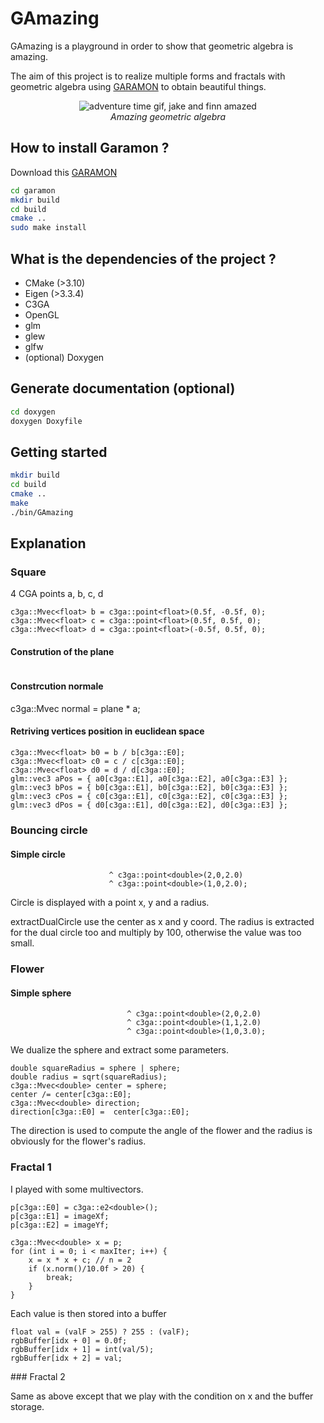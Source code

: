 # GAmazing

GAmazing is a playground in order to show that geometric algebra is amazing.

The aim of this project is to realize multiple forms and fractals with geometric algebra using [GARAMON](https://github.com/vincentnozick/garamon) to obtain beautiful things.

<p align="center">
  <img src="https://media.giphy.com/media/XRnbDusSE2cBG/source.gif" alt="adventure time gif, jake and finn amazed"/></br>
  <i>Amazing geometric algebra</i>
</p>

## How to install Garamon ?

Download this [GARAMON](https://github.com/vincentnozick/garamon)

```bash
cd garamon
mkdir build
cd build
cmake ..
sudo make install
```

## What is the dependencies of the project ?

- CMake (>3.10)
- Eigen (>3.3.4)
- C3GA
- OpenGL
- glm
- glew
- glfw
- (optional) Doxygen

## Generate documentation (optional)

```bash
cd doxygen
doxygen Doxyfile
```

## Getting started

```bash
mkdir build
cd build
cmake ..
make
./bin/GAmazing
```

## Explanation

### Square

4 CGA points a, b, c, d

```c3ga::Mvec<float> a = c3ga::point<float>(-0.5f, -0.5f, 0);
c3ga::Mvec<float> b = c3ga::point<float>(0.5f, -0.5f, 0);
c3ga::Mvec<float> c = c3ga::point<float>(0.5f, 0.5f, 0);
c3ga::Mvec<float> d = c3ga::point<float>(-0.5f, 0.5f, 0);
```

#### Constrution of the plane 

```c3ga::Mvec<float> plane = a ^ b ^ c ^ c3ga::ei<float>();
```

#### Constrcution normale

c3ga::Mvec<float> normal = plane * a;

#### Retriving vertices position in euclidean space

```c3ga::Mvec<float> a0 = a / a[c3ga::E0];
c3ga::Mvec<float> b0 = b / b[c3ga::E0];
c3ga::Mvec<float> c0 = c / c[c3ga::E0];
c3ga::Mvec<float> d0 = d / d[c3ga::E0];
glm::vec3 aPos = { a0[c3ga::E1], a0[c3ga::E2], a0[c3ga::E3] };
glm::vec3 bPos = { b0[c3ga::E1], b0[c3ga::E2], b0[c3ga::E3] };
glm::vec3 cPos = { c0[c3ga::E1], c0[c3ga::E2], c0[c3ga::E3] };
glm::vec3 dPos = { d0[c3ga::E1], d0[c3ga::E2], d0[c3ga::E3] };
```
          

### Bouncing circle

#### Simple circle

```c3ga::Mvec<double> C = c3ga::point<double>(1,2,2.0) 
                      ^ c3ga::point<double>(2,0,2.0) 
                      ^ c3ga::point<double>(1,0,2.0);  
```

Circle is displayed with a point x, y and a radius.

extractDualCircle use the center as x and y coord. The radius is extracted for the dual circle too and multiply by 100, otherwise the value was too small.

### Flower

#### Simple sphere

```c3ga::Mvec<double> sphere = c3ga::point<double>(0,0,2.0) 
                          ^ c3ga::point<double>(2,0,2.0) 
                          ^ c3ga::point<double>(1,1,2.0) 
                          ^ c3ga::point<double>(1,0,3.0);
```

We dualize the sphere and extract some parameters.

```sphere /= sphere[c3ga::E0]; // back to correct scale
double squareRadius = sphere | sphere;
double radius = sqrt(squareRadius);
c3ga::Mvec<double> center = sphere;
center /= center[c3ga::E0];
c3ga::Mvec<double> direction;
direction[c3ga::E0] =  center[c3ga::E0];
```

The direction is used to compute the angle of the flower and the radius is obviously for the flower's radius.

### Fractal 1

I played with some multivectors.

```c3ga::Mvec<double> p;
p[c3ga::E0] = c3ga::e2<double>();
p[c3ga::E1] = imageXf;
p[c3ga::E2] = imageYf;

c3ga::Mvec<double> x = p;
for (int i = 0; i < maxIter; i++) {
    x = x * x + c; // n = 2
    if (x.norm()/10.0f > 20) {
        break;
    }
}
```

Each value is then stored into a buffer

```float valF = (x.norm() / 1e10f) * 100;
float val = (valF > 255) ? 255 : (valF);
rgbBuffer[idx + 0] = 0.0f;
rgbBuffer[idx + 1] = int(val/5);
rgbBuffer[idx + 2] = val;
```

### Fractal 2

Same as above except that we play with the condition on x and the buffer storage.